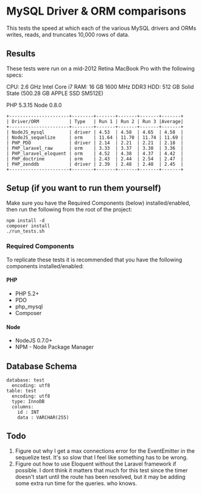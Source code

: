 # MySQL Driver & ORM comparisons

This tests the speed at which each of the various MySQL drivers and ORMs writes, reads, and
truncates 10,000 rows of data.


## Results

These tests were run on a mid-2012 Retina MacBook Pro with the following specs:

CPU: 2.6 GHz Intel Core i7
RAM: 16 GB 1600 MHz DDR3
HDD: 512 GB Solid State (500.28 GB APPLE SSD SM512E)

PHP 5.3.15
Node 0.8.0

```
+----------------------+--------+-------+-------+-------+-------+
| Driver/ORM           | Type   | Run 1 | Run 2 | Run 3 |Average|
+----------------------+--------+-------+-------+-------+-------+
| NodeJS_mysql         | driver | 4.53  | 4.58  | 4.65  | 4.58  |
| NodeJS_sequelize     | orm    | 11.64 | 11.70 | 11.74 | 11.69 |
| PHP_PDO              | driver | 2.14  | 2.21  | 2.21  | 2.18  |
| PHP_laravel_raw      | orm    | 3.33  | 3.37  | 3.38  | 3.36  |
| PHP_laravel_eloquent | orm    | 4.52  | 4.38  | 4.37  | 4.42  |
| PHP_doctrine         | orm    | 2.43  | 2.44  | 2.54  | 2.47  |
| PHP_zenddb           | driver | 2.39  | 2.48  | 2.48  | 2.45  |
+----------------------+--------+-------+-------+-------+-------+
```


## Setup (if you want to run them yourself)
Make sure you have the Required Components (below) installed/enabled, then run the following from
the root of the project:
```
npm install -d
composer install
./run_tests.sh
```

### Required Components
To replicate these tests it is recommended that you have the following components installed/enabled:

#### PHP

* PHP 5.2+
* PDO
* php_mysql
* Composer

#### Node

* NodeJS 0.7.0+
* NPM - Node Package Manager


## Database Schema

```
database: test
  encoding: utf8
table: test
  encoding: utf8
  type: InnoDB
  columns:
    id : INT
    data : VARCHAR(255)
```


## Todo

1. Figure out why I get a max connections error for the EventEmitter in the sequelize test. It's so
   slow that I feel like something has to be wrong.
2. Figure out how to use Eloquent without the Laravel framework if possible. I dont think it matters
   that much for this test since the timer doesn't start until the route has been resolved, but it
   may be adding some extra run time for the queries. who knows.